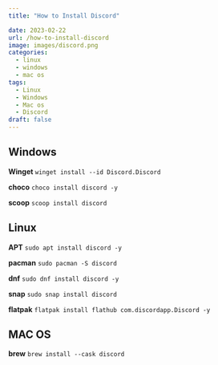 ```yaml
---
title: "How to Install Discord"

date: 2023-02-22
url: /how-to-install-discord
image: images/discord.png
categories:
  - linux
  - windows
  - mac os
tags:
  - Linux
  - Windows
  - Mac os 
  - Discord
draft: false
---
```


## Windows


**Winget** `winget install --id Discord.Discord`


**choco** `choco install discord -y`

**scoop** `scoop install discord`


## Linux

**APT** `sudo apt install discord -y`


**pacman** `sudo pacman -S discord`


**dnf** `sudo dnf install discord -y`


**snap** `sudo snap install discord`


**flatpak** `flatpak install flathub com.discordapp.Discord -y`


## MAC OS


**brew** `brew install --cask discord`